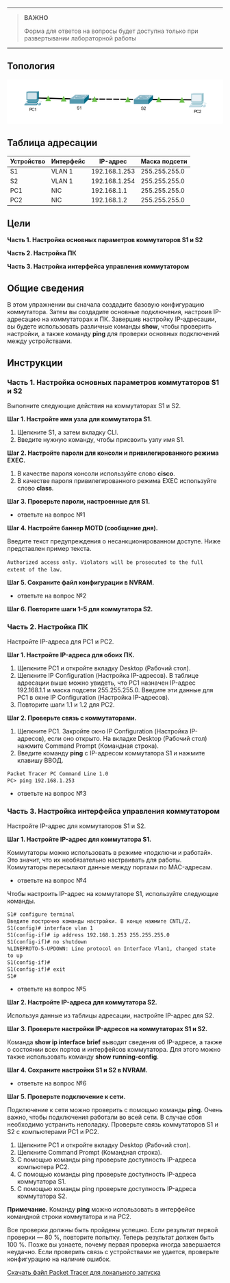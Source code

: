 
---

> **ВАЖНО**
> 
> Форма для ответов на вопросы будет доступна только при развертывании лабораторной работы 

---

## Топология

![](./assets/topology.png)

## Таблица адресации

| Устройство | Интерфейс | IP-адрес      | Маска подсети |
|------------|-----------|---------------|---------------|
| S1         | VLAN 1    | 192.168.1.253 | 255.255.255.0 |
| S2         | VLAN 1    | 192.168.1.254 | 255.255.255.0 |
| PC1        | NIC       | 192.168.1.1   | 255.255.255.0 |
| PC2        | NIC       | 192.168.1.2   | 255.255.255.0 |

## Цели

**Часть 1. Настройка основных параметров коммутаторов S1 и S2**

**Часть 2. Настройка ПК**

**Часть 3. Настройка интерфейса управления коммутатором**

## Общие сведения

В этом упражнении вы сначала создадите базовую конфигурацию коммутатора. Затем вы создадите основные подключения, настроив IP-адресацию на коммутаторах и ПК. Завершив настройку IP-адресации, вы будете использовать различные команды **show**, чтобы проверить настройки, а также команду **ping** для проверки основных подключений между устройствами.

## Инструкции

### Часть 1. Настройка основных параметров коммутаторов S1 и S2

Выполните следующие действия на коммутаторах S1 и S2.

**Шаг 1. Настройте имя узла для коммутатора S1.**

1.  Щелкните S1, а затем вкладку CLI.
2.  Введите нужную команду, чтобы присвоить узлу имя S1.

**Шаг 2. Настройте пароли для консоли и привилегированного режима EXEC.**

1.  В качестве пароля консоли используйте слово **cisco**.
2.  В качестве пароля привилегированного режима EXEC используйте слово **class**.

**Шаг 3. Проверьте пароли, настроенные для S1.**

- ответьте на вопрос №1

**Шаг 4. Настройте баннер MOTD (сообщение дня).**

Введите текст предупреждения о несанкционированном доступе. Ниже представлен пример текста.

``Authorized access only. Violators will be prosecuted to the full extent of the law.``

**Шаг 5. Сохраните файл конфигурации в NVRAM.**

- ответьте на вопрос №2

**Шаг 6. Повторите шаги 1–5 для коммутатора S2.**

### Часть 2. Настройка ПК

Настройте IP-адреса для PC1 и PC2.

**Шаг 1. Настройте IP-адреса для обоих ПК.**

1.  Щелкните PC1 и откройте вкладку Desktop (Рабочий стол).
2.  Щелкните IP Configuration (Настройка IP-адресов). В таблице адресации выше можно увидеть, что PC1 назначен IP-адрес 192.168.1.1 и маска подсети 255.255.255.0. Введите эти данные для PC1 в окне IP Configuration (Настройка IP-адресов).
3.  Повторите шаги 1.1 и 1.2 для PC2.

**Шаг 2. Проверьте связь с коммутаторами.**

1.  Щелкните PC1. Закройте окно IP Configuration (Настройка IP-адресов), если оно открыто. На вкладке Desktop (Рабочий стол) нажмите Command Prompt (Командная строка).
2.  Введите команду **ping** с IP-адресом коммутатора S1 и нажмите клавишу ВВОД.

```
Packet Tracer PC Command Line 1.0
PC> ping 192.168.1.253
```

- ответьте на вопрос №3

### Часть 3. Настройка интерфейса управления коммутатором

Настройте IP-адрес для коммутаторов S1 и S2.

**Шаг 1. Настройте IP-адрес для коммутатора S1.**

Коммутаторы можно использовать в режиме «подключи и работай». Это значит, что их необязательно настраивать для работы. Коммутаторы пересылают данные между портами по MAC-адресам.

- ответьте на вопрос №4

Чтобы настроить IP-адрес на коммутаторе S1, используйте следующие команды.

```
S1# configure terminal
Введите построчно команды настройки. В конце нажмите CNTL/Z.
S1(config)# interface vlan 1
S1(config-if)# ip address 192.168.1.253 255.255.255.0
S1(config-if)# no shutdown
%LINEPROTO-5-UPDOWN: Line protocol on Interface Vlan1, changed state to up
S1(config-if)#
S1(config-if)# exit
S1#
```

- ответьте на вопрос №5

**Шаг 2. Настройте IP-адреса для коммутатора S2.**

Используя данные из таблицы адресации, настройте IP-адрес для S2.

**Шаг 3. Проверьте настройки IP-адресов на коммутаторах S1 и S2.**

Команда **show ip interface brief** выводит сведения об IP-адресе, а также о состоянии всех портов и интерфейсов коммутатора. Для этого можно также использовать команду **show running-config**.

**Шаг 4. Сохраните настройки S1 и S2 в NVRAM.**

- ответьте на вопрос №6

**Шаг 5. Проверьте подключение к сети.**

Подключение к сети можно проверить с помощью команды **ping**. Очень важно, чтобы подключения работали во всей сети. В случае сбоя необходимо устранить неполадку. Проверьте связь коммутаторов S1 и S2 с компьютерами PC1 и PC2.

1.  Щелкните PC1 и откройте вкладку Desktop (Рабочий стол).
2.  Щелкните Command Prompt (Командная строка).
3.  С помощью команды ping проверьте доступность IP-адреса компьютера PC2.
4.  С помощью команды ping проверьте доступность IP-адреса коммутатора S1.
5.  С помощью команды ping проверьте доступность IP-адреса коммутатора S2.

**Примечание.** Команду **ping** можно использовать в интерфейсе командной строки коммутатора и на PC2.

Все проверки должны быть пройдены успешно. Если результат первой проверки — 80 %, повторите попытку. Теперь результат должен быть 100 %. Позже вы узнаете, почему первая проверка иногда завершается неудачно. Если проверить связь с устройствами не удается, проверьте конфигурацию на наличие ошибок.

[Скачать файл Packet Tracer для локального запуска](./assets/2.7.6-lab.pka)
